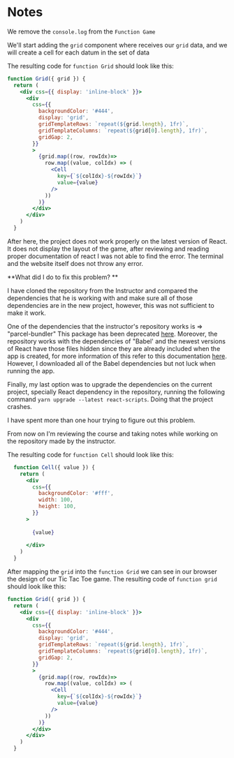 # Notes

<TimeStamp start="0:04" end="0:06">

We remove the `console.log` from the `Function Game` 

</TimeStamp>

<TimeStamp start="0:32" end="0:46">

We'll start adding the `grid` component where receives our `grid` data, and we will create a cell for each datum in the set of data

</TimeStamp>

<TimeStamp start="2:30" end="2:40">

The resulting code for `function Grid` should look like this: 

```jsx
function Grid({ grid }) {
  return (
    <div css={{ display: 'inline-block' }}>
      <div
        css={{
          backgroundColor: '#444',
          display: 'grid',
          gridTemplateRows: `repeat(${grid.length}, 1fr)`,
          gridTemplateColumns: `repeat(${grid[0].length}, 1fr)`,
          gridGap: 2,
        }}
        >
          {grid.map((row, rowIdx)=> 
            row.map((value, colIdx) => (
              <Cell 
                key={`${colIdx}-${rowIdx}`}
                value={value}
              />
            ))
          )}     
        </div>
      </div>
    )
  }
```

</TimeStamp>

After here, the project does not work properly on the latest version of React. It does not display the layout of the game, after reviewing and reading proper documentation of react I was not able to find the error. The terminal and the website itself does not throw any error. 

**What did I do to fix this problem? **

I have cloned the repository from the Instructor and compared the dependencies that he is working with and make sure all of those dependencies are in the new project, however, this was not sufficient to make it work. 

One of the dependencies that the instructor's repository works is => "parcel-bundler" This package has been deprecated [here](https://www.npmjs.com/package/parcel-bundler). Moreover, the repository works with the dependencies of "Babel' and the newest versions of React have those files hidden since they are already included when the app is created, for more information of this refer to this documentation [here](https://reactjs.org/docs/create-a-new-react-app.html). However, I downloaded all of the Babel dependencies but not luck when running the app. 

Finally, my last option was to upgrade the dependencies on the current project, specially React dependency in the repository, running the following command `yarn upgrade --latest react-scripts`. Doing that the project crashes. 

I have spent more than one hour trying to figure out this problem. 

From now on I'm reviewing the course and taking notes while working on the repository made by the instructor. 

<TimeStamp start="3:10" end="3:16">

The resulting code for `function Cell` should look like this:

```jsx 
  function Cell({ value }) {
    return (
      <div
        css={{
          backgroundColor: '#fff',
          width: 100,
          height: 100,
        }}
      >
        
        {value}
        
      </div>
    )
  }
```

</TimeStamp>

<TimeStamp start="4:30" end="4:35">

After mapping the `grid` into the `function Grid` we can see in our browser the design of our Tic Tac Toe game. The resulting code of `function grid` should look like this: 

```jsx
function Grid({ grid }) {
  return (
    <div css={{ display: 'inline-block' }}>
      <div
        css={{
          backgroundColor: '#444',
          display: 'grid',
          gridTemplateRows: `repeat(${grid.length}, 1fr)`,
          gridTemplateColumns: `repeat(${grid[0].length}, 1fr)`,
          gridGap: 2,
        }}
        >
          {grid.map((row, rowIdx)=> 
            row.map((value, colIdx) => (
              <Cell 
                key={`${colIdx}-${rowIdx}`}
                value={value}
              />
            ))
          )}     
        </div>
      </div>
    )
  }
```

</TimeStamp>
